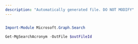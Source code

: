 ```yaml
---
description: "Automatically generated file. DO NOT MODIFY"
---
```


```powershell

Import-Module Microsoft.Graph.Search

Get-MgSearchAcronym -OutFile $outFileId

```